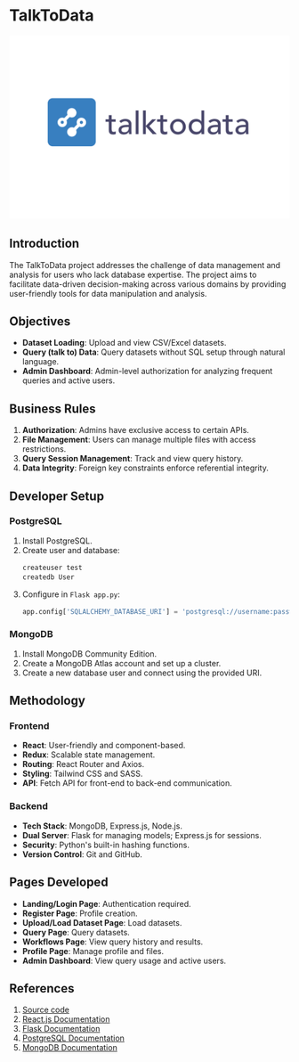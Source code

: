 # TalkToData

![Project Logo](logo.png)

## Introduction

The TalkToData project addresses the challenge of data management and analysis for users who lack database expertise. The project aims to facilitate data-driven decision-making across various domains by providing user-friendly tools for data manipulation and analysis.


## Objectives

- **Dataset Loading**: Upload and view CSV/Excel datasets.
- **Query (talk to) Data**: Query datasets without SQL setup through natural language.
- **Admin Dashboard**: Admin-level authorization for analyzing frequent queries and active users.


## Business Rules

1. **Authorization**: Admins have exclusive access to certain APIs.
2. **File Management**: Users can manage multiple files with access restrictions.
3. **Query Session Management**: Track and view query history.
4. **Data Integrity**: Foreign key constraints enforce referential integrity.

## Developer Setup

### PostgreSQL

1. Install PostgreSQL.
2. Create user and database:
    ```sh
    createuser test
    createdb User
    ```
3. Configure in `Flask app.py`:
    ```python
    app.config['SQLALCHEMY_DATABASE_URI'] = 'postgresql://username:password@localhost/Database'
    ```

### MongoDB

1. Install MongoDB Community Edition.
2. Create a MongoDB Atlas account and set up a cluster.
3. Create a new database user and connect using the provided URI.

## Methodology

### Frontend

- **React**: User-friendly and component-based.
- **Redux**: Scalable state management.
- **Routing**: React Router and Axios.
- **Styling**: Tailwind CSS and SASS.
- **API**: Fetch API for front-end to back-end communication.

### Backend

- **Tech Stack**: MongoDB, Express.js, Node.js.
- **Dual Server**: Flask for managing models; Express.js for sessions.
- **Security**: Python's built-in hashing functions.
- **Version Control**: Git and GitHub.

## Pages Developed

- **Landing/Login Page**: Authentication required.
- **Register Page**: Profile creation.
- **Upload/Load Dataset Page**: Load datasets.
- **Query Page**: Query datasets.
- **Workflows Page**: View query history and results.
- **Profile Page**: Manage profile and files.
- **Admin Dashboard**: View query usage and active users.

## References

1. [Source code](https://github.com/ajaypokharel/storeDB)
2. [React.js Documentation](https://reactjs.org/docs/getting-started.html)
3. [Flask Documentation](https://flask.palletsprojects.com/en/2.0.x/)
4. [PostgreSQL Documentation](https://www.postgresql.org/docs/)
5. [MongoDB Documentation](https://docs.mongodb.com/)
